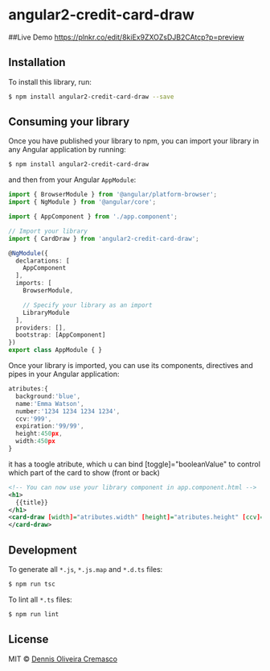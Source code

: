 # angular2-credit-card-draw

##Live Demo
https://plnkr.co/edit/8kiEx9ZXOZsDJB2CAtcp?p=preview

## Installation

To install this library, run:

```bash
$ npm install angular2-credit-card-draw --save
```

## Consuming your library

Once you have published your library to npm, you can import your library in any Angular application by running:

```bash
$ npm install angular2-credit-card-draw
```

and then from your Angular `AppModule`:

```typescript
import { BrowserModule } from '@angular/platform-browser';
import { NgModule } from '@angular/core';

import { AppComponent } from './app.component';

// Import your library
import { CardDraw } from 'angular2-credit-card-draw';

@NgModule({
  declarations: [
    AppComponent
  ],
  imports: [
    BrowserModule,

    // Specify your library as an import
    LibraryModule
  ],
  providers: [],
  bootstrap: [AppComponent]
})
export class AppModule { }
```

Once your library is imported, you can use its components, directives and pipes in your Angular application:

```typescript
atributes:{
  background:'blue',
  name:'Emma Watson',
  number:'1234 1234 1234 1234',
  ccv:'999',
  expiration:'99/99',
  height:450px,
  width:450px
}

```
it has a toogle atribute, which u can bind [toggle]="booleanValue" to control which part of the card to show (front or back)
```xml
<!-- You can now use your library component in app.component.html -->
<h1>
  {{title}}
</h1>
<card-draw [width]="atributes.width" [height]="atributes.height" [ccv]="atributes.ccv" [background]="atributes.background" [expiration]="atributes.expiration" [name]="atributes.name" [number]="atributes.number" >
</card-draw>
```

## Development

To generate all `*.js`, `*.js.map` and `*.d.ts` files:

```bash
$ npm run tsc
```

To lint all `*.ts` files:

```bash
$ npm run lint
```

## License

MIT © [Dennis Oliveira Cremasco](dennisdoc@hotmail.com)
